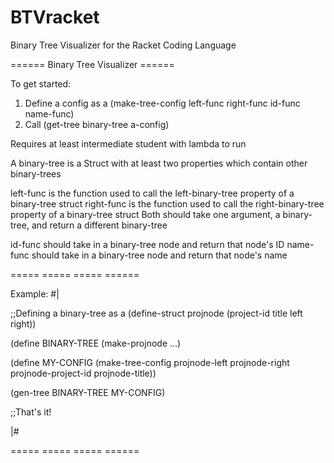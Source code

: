 # BTVracket
Binary Tree Visualizer for the Racket Coding Language

====== Binary Tree Visualizer ======

To get started:
1. Define a config as a (make-tree-config left-func right-func id-func name-func)
2. Call (get-tree binary-tree a-config)

Requires at least intermediate student with lambda to run

A binary-tree is a Struct with at least two properties which contain other binary-trees

left-func is the function used to call the left-binary-tree property of a binary-tree struct
right-func is the function used to call the right-binary-tree property of a binary-tree struct
Both should take one argument, a binary-tree, and return a different binary-tree

id-func should take in a binary-tree node and return that node's ID
name-func should take in a binary-tree node and return that node's name

=====     =====     =====     ======

Example:
#|

;;Defining a binary-tree as a (define-struct projnode (project-id title left right))

(define BINARY-TREE (make-projnode ...)

(define MY-CONFIG (make-tree-config projnode-left projnode-right projnode-project-id projnode-title))

(gen-tree BINARY-TREE MY-CONFIG)

;;That's it!

|#

=====     =====     =====     ======
